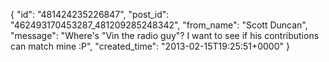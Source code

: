  {
   "id": "481424235226847",
   "post_id": "462493170453287_481209285248342",
   "from_name": "Scott Duncan",
   "message": "Where's \"Vin the radio guy\"? I want to see if his contributions can match mine :P",
   "created_time": "2013-02-15T19:25:51+0000"
 }
